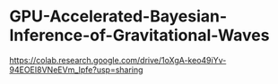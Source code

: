 # GPU-Accelerated-Bayesian-Inference-of-Gravitational-Waves

https://colab.research.google.com/drive/1oXgA-keo49iYv-94EOEI8VNeEVm_Ipfe?usp=sharing

